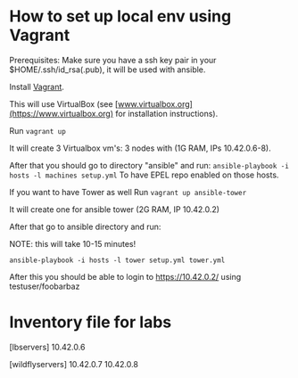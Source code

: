 # How to set up local env using Vagrant

Prerequisites:  Make sure you have a ssh key pair in your $HOME/.ssh/id_rsa(.pub), it will be used with ansible.

Install [Vagrant](https://www.vagrantup.com).

This will use VirtualBox (see [www.virtualbox.org](https://www.virtualbox.org) for installation instructions).

Run ```vagrant up```

It will create 3 Virtualbox vm's:  3 nodes with (1G RAM, IPs 10.42.0.6-8).

After that you should go to directory "ansible" and run:
```ansible-playbook -i hosts -l machines setup.yml```
To have EPEL repo enabled on those hosts.

If you want to have Tower as well
Run ```vagrant up ansible-tower```

It will create one for ansible tower (2G RAM, IP 10.42.0.2)

After that go to ansible directory and run:

NOTE: this will take 10-15 minutes!

```ansible-playbook -i hosts -l tower setup.yml tower.yml```

After this you should be able to login to https://10.42.0.2/ using testuser/foobarbaz

# Inventory file for labs

[lbservers]
10.42.0.6

[wildflyservers]
10.42.0.7
10.42.0.8